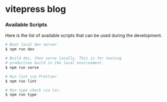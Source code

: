 # vitepress blog

### Available Scripts

Here is the list of available scripts that can be used during the development.

```bash
# Boot local dev server.
$ npm run dev

# Build doc, then serve locally. This is for testing
# production build in the local environment.
$ npm run serve

# Run lint via Prettier.
$ npm run lint

# Run type check via tsc.
$ npm run type
```

